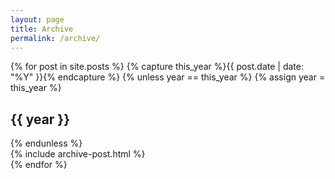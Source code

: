 ```yaml
---
layout: page
title: Archive
permalink: /archive/
---
```


<div id="blog-archives">
  {% for post in site.posts %}
    {% capture this_year %}{{ post.date | date: "%Y" }}{% endcapture %}
    {% unless year == this_year %}
      {% assign year = this_year %}
      <h2>{{ year }}</h2>
    {% endunless %}
    <article>
      {% include archive-post.html %}
    </article>
  {% endfor %}
</div>
